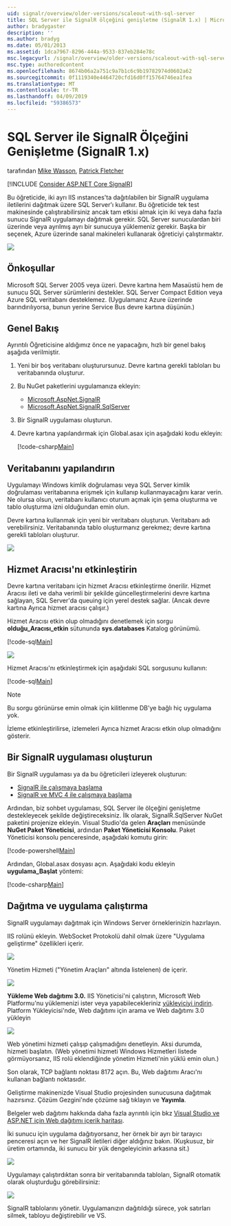 ```yaml
---
uid: signalr/overview/older-versions/scaleout-with-sql-server
title: SQL Server ile SignalR ölçeğini genişletme (SignalR 1.x) | Microsoft Docs
author: bradygaster
description: ''
ms.author: bradyg
ms.date: 05/01/2013
ms.assetid: 1dca7967-8296-444a-9533-837eb284e78c
msc.legacyurl: /signalr/overview/older-versions/scaleout-with-sql-server
msc.type: authoredcontent
ms.openlocfilehash: 8674b06a2a751c9a7b1c6c9b19782974d0602a62
ms.sourcegitcommit: 0f1119340e4464720cfd16d0ff15764746ea1fea
ms.translationtype: MT
ms.contentlocale: tr-TR
ms.lasthandoff: 04/09/2019
ms.locfileid: "59386573"
---
```

# <a name="signalr-scaleout-with-sql-server-signalr-1x"></a>SQL Server ile SignalR Ölçeğini Genişletme (SignalR 1.x)

tarafından [Mike Wasson](https://github.com/MikeWasson), [Patrick Fletcher](https://github.com/pfletcher)

[!INCLUDE [Consider ASP.NET Core SignalR](~/includes/signalr/signalr-version-disambiguation.md)]

Bu öğreticide, iki ayrı IIS ınstances'ta dağıtılabilen bir SignalR uygulama iletilerini dağıtmak üzere SQL Server'ı kullanır. Bu öğreticide tek test makinesinde çalıştırabilirsiniz ancak tam etkisi almak için iki veya daha fazla sunucu SignalR uygulamayı dağıtmak gerekir. SQL Server sunuculardan biri üzerinde veya ayrılmış ayrı bir sunucuya yüklemeniz gerekir. Başka bir seçenek, Azure üzerinde sanal makineleri kullanarak öğreticiyi çalıştırmaktır.

![](scaleout-with-sql-server/_static/image1.png)

## <a name="prerequisites"></a>Önkoşullar

Microsoft SQL Server 2005 veya üzeri. Devre kartına hem Masaüstü hem de sunucu SQL Server sürümlerini destekler. SQL Server Compact Edition veya Azure SQL veritabanı desteklemez. (Uygulamanız Azure üzerinde barındırılıyorsa, bunun yerine Service Bus devre kartına düşünün.)

## <a name="overview"></a>Genel Bakış

Ayrıntılı Öğreticisine aldığımız önce ne yapacağını, hızlı bir genel bakış aşağıda verilmiştir.

1. Yeni bir boş veritabanı oluşturursunuz. Devre kartına gerekli tabloları bu veritabanında oluşturur.
2. Bu NuGet paketlerini uygulamanıza ekleyin: 

    - [Microsoft.AspNet.SignalR](http://nuget.org/packages/Microsoft.AspNet.SignalR)
    - [Microsoft.AspNet.SignalR.SqlServer](http://nuget.org/packages/Microsoft.AspNet.SignalR.SqlServer)
3. Bir SignalR uygulaması oluşturun.
4. Devre kartına yapılandırmak için Global.asax için aşağıdaki kodu ekleyin: 

    [!code-csharp[Main](scaleout-with-sql-server/samples/sample1.cs)]

## <a name="configure-the-database"></a>Veritabanını yapılandırın

Uygulamayı Windows kimlik doğrulaması veya SQL Server kimlik doğrulaması veritabanına erişmek için kullanıp kullanmayacağını karar verin. Ne olursa olsun, veritabanı kullanıcı oturum açmak için şema oluşturma ve tablo oluşturma izni olduğundan emin olun.

Devre kartına kullanmak için yeni bir veritabanı oluşturun. Veritabanı adı verebilirsiniz. Veritabanında tablo oluşturmanız gerekmez; devre kartına gerekli tabloları oluşturur.

![](scaleout-with-sql-server/_static/image2.png)

## <a name="enable-service-broker"></a>Hizmet Aracısı'nı etkinleştirin

Devre kartına veritabanı için hizmet Aracısı etkinleştirme önerilir. Hizmet Aracısı ileti ve daha verimli bir şekilde güncelleştirmelerini devre kartına sağlayan, SQL Server'da queuing için yerel destek sağlar. (Ancak devre kartına Ayrıca hizmet aracısı çalışır.)

Hizmet Aracısı etkin olup olmadığını denetlemek için sorgu **olduğu\_Aracısı\_etkin** sütununda **sys.databases** Katalog görünümü.

[!code-sql[Main](scaleout-with-sql-server/samples/sample2.sql)]

![](scaleout-with-sql-server/_static/image3.png)

Hizmet Aracısı'nı etkinleştirmek için aşağıdaki SQL sorgusunu kullanın:

[!code-sql[Main](scaleout-with-sql-server/samples/sample3.sql)]

> [!NOTE]
> Bu sorgu görünürse emin olmak için kilitlenme DB'ye bağlı hiç uygulama yok.

İzleme etkinleştirilirse, izlemeleri Ayrıca hizmet Aracısı etkin olup olmadığını gösterir.

## <a name="create-a-signalr-application"></a>Bir SignalR uygulaması oluşturun

Bir SignalR uygulaması ya da bu öğreticileri izleyerek oluşturun:

- [SignalR ile çalışmaya başlama](../getting-started/tutorial-getting-started-with-signalr.md)
- [SignalR ve MVC 4 ile çalışmaya başlama](tutorial-getting-started-with-signalr-and-mvc-4.md)

Ardından, biz sohbet uygulaması, SQL Server ile ölçeğini genişletme destekleyecek şekilde değiştireceksiniz. İlk olarak, SignalR.SqlServer NuGet paketini projenize ekleyin. Visual Studio'da gelen **Araçları** menüsünde **NuGet Paket Yöneticisi**, ardından **Paket Yöneticisi Konsolu**. Paket Yöneticisi konsolu penceresinde, aşağıdaki komutu girin:

[!code-powershell[Main](scaleout-with-sql-server/samples/sample4.ps1)]

Ardından, Global.asax dosyası açın. Aşağıdaki kodu ekleyin **uygulama\_Başlat** yöntemi:

[!code-csharp[Main](scaleout-with-sql-server/samples/sample5.cs)]

## <a name="deploy-and-run-the-application"></a>Dağıtma ve uygulama çalıştırma

SignalR uygulamayı dağıtmak için Windows Server örneklerinizin hazırlayın.

IIS rolünü ekleyin. WebSocket Protokolü dahil olmak üzere "Uygulama geliştirme" özellikleri içerir.

![](scaleout-with-sql-server/_static/image4.png)

Yönetim Hizmeti ("Yönetim Araçları" altında listelenen) de içerir.

![](scaleout-with-sql-server/_static/image5.png)

**Yükleme Web dağıtımı 3.0.** IIS Yöneticisi'ni çalıştırın, Microsoft Web Platformu'nu yüklemenizi ister veya yapabilecekleriniz [yükleyiciyi indirin](https://go.microsoft.com/fwlink/?LinkId=255386). Platform Yükleyicisi'nde, Web dağıtımı için arama ve Web dağıtımı 3.0 yükleyin

![](scaleout-with-sql-server/_static/image6.png)

Web yönetimi hizmeti çalışıp çalışmadığını denetleyin. Aksi durumda, hizmeti başlatın. (Web yönetimi hizmeti Windows Hizmetleri listede görmüyorsanız, IIS rolü eklendiğinde yönetim Hizmeti'nin yüklü emin olun.)

Son olarak, TCP bağlantı noktası 8172 açın. Bu, Web dağıtımı Aracı'nı kullanan bağlantı noktasıdır.

Geliştirme makinenizde Visual Studio projesinden sunucusuna dağıtmak hazırsınız. Çözüm Gezgini'nde çözüme sağ tıklayın ve **Yayımla**.

Belgeler web dağıtımı hakkında daha fazla ayrıntılı için bkz [Visual Studio ve ASP.NET için Web dağıtımı içerik haritası](../../../whitepapers/aspnet-web-deployment-content-map.md).

İki sunucu için uygulama dağıtıyorsanız, her örnek bir ayrı bir tarayıcı penceresi açın ve her SignalR iletileri diğer aldığınız bakın. (Kuşkusuz, bir üretim ortamında, iki sunucu bir yük dengeleyicinin arkasına sit.)

![](scaleout-with-sql-server/_static/image7.png)

Uygulamayı çalıştırdıktan sonra bir veritabanında tabloları, SignalR otomatik olarak oluşturduğu görebilirsiniz:

![](scaleout-with-sql-server/_static/image8.png)

SignalR tablolarını yönetir. Uygulamanızın dağıtıldığı sürece, yok satırları silmek, tabloyu değiştirebilir ve VS.
